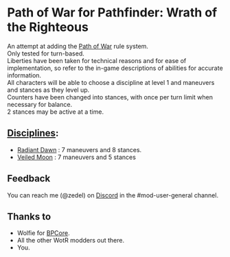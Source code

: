 # Path of War for Pathfinder: Wrath of the Righteous

An attempt at adding the [Path of War](https://www.d20pfsrd.com/alternative-rule-systems/path-of-war/) rule system.\
Only tested for turn-based.\
Liberties have been taken for technical reasons and for ease of implementation, so refer to the in-game descriptions of abilities for accurate information.\
All characters will be able to choose a discipline at level 1 and maneuvers and stances as they level up.\
Counters have been changed into stances, with once per turn limit when necessary for balance.\
2 stances may be active at a time.

## [Disciplines](https://www.d20pfsrd.com/alternative-rule-systems/path-of-war/disciplines-and-maneuvers/):
  * [Radiant Dawn](https://www.d20pfsrd.com/alternative-rule-systems/path-of-war/disciplines-and-maneuvers/alternative-rule-systems-path-of-war-disciplines-and-maneuvers-radiant-dawn-maneuvers) : 7 maneuvers and 8 stances.
  * [Veiled Moon](https://www.d20pfsrd.com/alternative-rule-systems/path-of-war/disciplines-and-maneuvers/Veiled-Moon-maneuvers) : 7 maneuvers and 5 stances
 
## Feedback
You can reach me (@zedel) on [Discord](https://discord.com/invite/owlcat) in the #mod-user-general channel.

## Thanks to
* Wolfie for [BPCore](https://wittlewolfie.github.io/WW-Blueprint-Core/index.html).
* All the other WotR modders out there.
* You.
